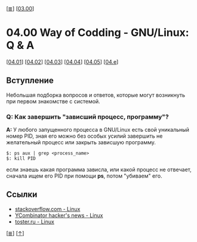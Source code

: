 <!--
File          : 04.qa.md

Created       : Thu 13 Aug 2015 07:06:08
Last Modified : Sun 16 Aug 2015 12:24:57
Maintainer    : sharlatan
-->

\[[≣](../../README_ru.md#Содержание "Содержание")\]
\[[03.00](./03.00.md "Редактор Vim")\]
#  04.00 Way of Codding - GNU/Linux: Q & A #
\[[04.01](./04.01.md "Установка GNU/Linux")\]
\[[04.02](./04.02.md "Консоль")\]
\[[04.03](./04.03.md "SSH")\]
\[[04.04](./04.04.md "tmux")\]
\[[04.05](./04.05.md "regex")\]
\[[04.e](./04.e.md "Задания")\]

## Вступление ##
Небольшая подборка вопросов и ответов, которые могут возникнуть при первом
знакомстве с системой.

### Q: Как завершить "зависший процесс, программу"? ###
__A:__ У любого запущенного процесса в GNU/Linux есть свой уникальный номер PID,
зная его можно без особых усилий завершить не желательный процесс или закрыть
зависшую программу.

    $: ps aux | grep <process_name>
    $: kill PID

если знаешь какая программа зависла, или какой процесс не отвечает, сначала ищем
его PID при помощи __ps__, потом "убиваем" его.

## Ссылки ##
*   [stackoverflow.com - Linux](https://stackoverflow.com/questions/tagged/linux)
*   [YCombinator hacker's news - Linux](https://goo.gl/iY57i0)
*   [toster.ru - Linux](https://toster.ru/tag/linux/info)

\[[≣](../../README_ru.md#Содержание "Содержание")\]
\[[↑](./04.00.md#0400-way-of-codding---gnulinux-q--a "Вверх")\]
